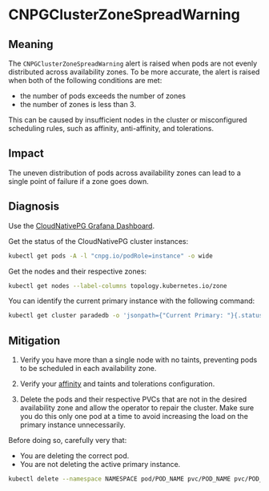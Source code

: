 CNPGClusterZoneSpreadWarning
============================

Meaning
-------

The `CNPGClusterZoneSpreadWarning` alert is raised when pods are not evenly distributed across availability zones. To be more accurate, the alert is raised when both of the following conditions are met:

* the number of pods exceeds the number of zones
* the number of zones is less than 3.

This can be caused by insufficient nodes in the cluster or misconfigured scheduling rules, such as affinity, anti-affinity, and tolerations.

Impact
------

The uneven distribution of pods across availability zones can lead to a single point of failure if a zone goes down.

Diagnosis
---------

Use the [CloudNativePG Grafana Dashboard](https://grafana.com/grafana/dashboards/20417-cloudnativepg/).

Get the status of the CloudNativePG cluster instances:

```bash
kubectl get pods -A -l "cnpg.io/podRole=instance" -o wide
```

Get the nodes and their respective zones:

```bash
kubectl get nodes --label-columns topology.kubernetes.io/zone
```

You can identify the current primary instance with the following command:

```bash
kubectl get cluster paradedb -o 'jsonpath={"Current Primary: "}{.status.currentPrimary}{"; Target Primary: "}{.status.targetPrimary}{"\n"}' --namespace NAMESPACE
```

Mitigation
----------

1. Verify you have more than a single node with no taints, preventing pods to be scheduled in each availability zone.

2. Verify your [affinity](https://kubernetes.io/docs/concepts/scheduling-eviction/assign-pod-node/) and taints and tolerations configuration.

3. Delete the pods and their respective PVCs that are not in the desired availability zone and allow the operator to repair the cluster. Make sure you do this only one pod at a time to avoid increasing the load on the primary instance unnecessarily.

Before doing so, carefully very that:

* You are deleting the correct pod.
* You are not deleting the active primary instance.

```bash
kubectl delete --namespace NAMESPACE pod/POD_NAME pvc/POD_NAME pvc/POD_NAME-wal
```
